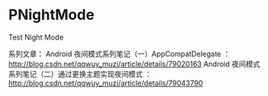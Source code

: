 # PNightMode
Test Night Mode


系列文章：
Android 夜间模式系列笔记（一）AppCompatDelegate     ： http://blog.csdn.net/qqwuy_muzi/article/details/79020163
Android 夜间模式系列笔记（二）通过更换主题实现夜间模式 ： http://blog.csdn.net/qqwuy_muzi/article/details/79043790
